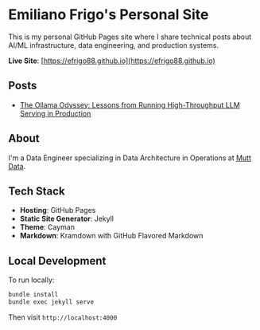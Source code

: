 # Emiliano Frigo's Personal Site

This is my personal GitHub Pages site where I share technical posts about AI/ML infrastructure, data engineering, and production systems.

**Live Site**: [https://efrigo88.github.io](https://efrigo88.github.io)

## Posts

- [The Ollama Odyssey: Lessons from Running High-Throughput LLM Serving in Production](ollama-infrastructure-challenges.md)

## About

I'm a Data Engineer specializing in Data Architecture in Operations at [Mutt Data](https://www.muttdata.ai/).

## Tech Stack

- **Hosting**: GitHub Pages
- **Static Site Generator**: Jekyll
- **Theme**: Cayman
- **Markdown**: Kramdown with GitHub Flavored Markdown

## Local Development

To run locally:

```bash
bundle install
bundle exec jekyll serve
```

Then visit `http://localhost:4000`
